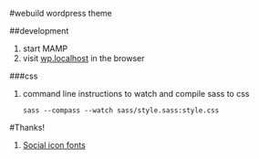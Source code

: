 #webuild wordpress theme

##development

1. start MAMP
2. visit [wp.localhost](http://wp.localhost/) in the browser

###css

1. command line instructions to watch and compile sass to css

    ```
    sass --compass --watch sass/style.sass:style.css
    ```

#Thanks!

1. [Social icon fonts](http://drinchev.github.io/monosocialiconsfont/)